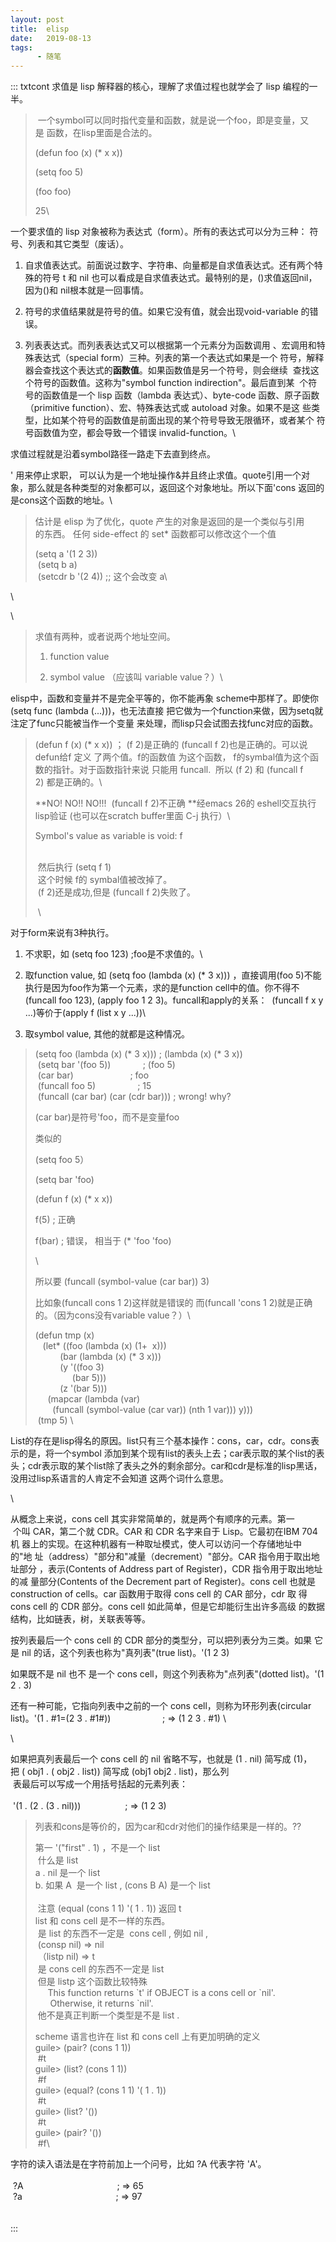 ```yaml
---
layout: post
title:  elisp
date:   2019-08-13
tags:
      - 随笔
---
```

::: txtcont
求值是 lisp 解释器的核心，理解了求值过程也就学会了 lisp 编程的一半。

>  一个symbol可以同时指代变量和函数，就是说一个foo，即是变量，又是 函数，在lisp里面是合法的。 
>
> (defun foo (x) (\* x x))
>
> (setq foo 5)
>
> (foo foo)
>
> 25\

一个要求值的 lisp
对象被称为表达式（form）。所有的表达式可以分为三种： 符号、列表和其它类型（废话）。

1.  自求值表达式。前面说过数字、字符串、向量都是自求值表达式。还有两个特殊的符号
    t 和 nil
    也可以看成是自求值表达式。最特别的是，()求值返回nil，因为()和
    nil根本就是一回事情。 

2.  符号的求值结果就是符号的值。如果它没有值，就会出现void-variable
    的错误。

3.  列表表达式。而列表表达式又可以根据第一个元素分为函数调用 、宏调用和特殊表达式（special
    form）三种。列表的第一个表达式如果是一个 符号，解释器会查找这个表达式的**函数值**。如果函数值是另一个符号，则会继续  查找这个符号的函数值。这称为"symbol
    function indirection"。最后直到某  个符号的函数值是一个 lisp
    函数（lambda 表达式）、byte-code 函数、原子函数（primitive
    function）、宏、特殊表达式或 autoload
    对象。如果不是这 些类型，比如某个符号的函数值是前面出现的某个符号导致无限循环，或者某个 符号函数值为空，都会导致一个错误
    invalid-function。\

求值过程就是沿着symbol路径一路走下去直到终点。

\' 用来停止求职， 可以认为是一个地址操作&并且终止求值。quote引用一个对象，那么就是各种类型的对象都可以，返回这个对象地址。所以下面\'cons
返回的是cons这个函数的地址。\

> 估计是 elisp 为了优化，quote 产生的对象是返回的是一个类似与引用\
> 的东西。 任何 side-effect 的 set\* 函数都可以修改这个一个值
>
> (setq a \'(1 2 3)) \
>  (setq b a) \
>  (setcdr b \'(2 4)) ;; 这个会改变 a\

\

\

> 求值有两种，或者说两个地址空间。
>
> 1.  function value
>
> 2.  symbol value （应该叫 variable value？）\

elisp中，函数和变量并不是完全平等的，你不能再象
scheme中那样了。即使你(setq func
(lambda (\...)))，也无法直接 把它做为一个function来做，因为setq就注定了func只能被当作一个变量 来处理，而lisp只会试图去找func对应的函数。

> (defun f (x) (\* x x)) ； (f 2)是正确的 (funcall f
> 2)也是正确的。可以说defun给f 定义 了两个值。f的函数值 为这个函数，
> f的symbal值为这个函数的指针。对于函数指针来说 只能用 funcall.  所以 (f
> 2) 和 (funcall f 2) 都是正确的。\
>
> **NO! NO!! NO!!!  (funcall f 2)不正确 **经emacs 26的
> eshell交互执行lisp验证 (也可以在scratch buffer里面 C-j 执行）\
>
> Symbol's value as variable is void: f
>
> \
>  然后执行 (setq f 1) \
>  这个时候 f的 symbal值被改掉了。 \
>  (f 2)还是成功,但是 (funcall f 2)失败了。 
>
>  \

对于form来说有3种执行。

1.  不求职，如 (setq foo 123) ;foo是不求值的。\

2.  取function value, 如 (setq foo (lambda (x) (\* 3 x))) ，直接调用(foo
    5)不能执行是因为foo作为第一个元素，求的是function
    cell中的值。你不得不(funcall foo 123), (apply foo 1 2
    3)。funcall和apply的关系：  (funcall f x y \...)等价于(apply f (list
    x y \...))\

3.  取symbol value, 其他的就都是这种情况。

> (setq foo (lambda (x) (\* 3 x))) ; (lambda (x) (\* 3 x)) \
>  (setq bar \'(foo 5))             ; (foo 5) \
>  (car bar)                       ; foo\
>  (funcall foo 5)                 ; 15\
>  (funcall (car bar) (car (cdr bar))) ; wrong! why? 
>
> (car bar)是符号\'foo，而不是变量foo
>
> 类似的
>
> (setq foo 5）
>
> (setq bar \'foo)
>
> (defun f (x) (\* x x))
>
> f(5) ; 正确
>
> f(bar) ; 错误， 相当于 (\* \'foo \'foo)
>
> \
>
> 所以要 (funcall (symbol-value (car bar)) 3) 
>
> 比如象(funcall cons 1 2)这样就是错误的 而(funcall \'cons 1
> 2)就是正确的。（因为cons没有variable value？）\
>
> (defun tmp (x) \
>    (let\* ((foo (lambda (x) (1+  x))) \
>           (bar (lambda (x) (\* 3 x))) \
>           (y \'((foo 3)  \
>                (bar 5))) \
>           (z \'(bar 5))) \
>      (mapcar (lambda (var) \
>        (funcall (symbol-value (car var)) (nth 1 var))) y))) \
>  (tmp 5) \

List的存在是lisp得名的原因。list只有三个基本操作：cons，car，cdr。cons表示的是，将一个symbol
添加到某个现有list的表头上去；car表示取的某个list的表头；cdr表示取的某个list除了表头之外的剩余部分。car和cdr是标准的lisp黑话，没用过lisp系语言的人肯定不会知道 这两个词什么意思。

\

从概念上来说，cons cell 其实非常简单的，就是两个有顺序的元素。第一 \
 个叫 CAR，第二个就 CDR。CAR 和 CDR 名字来自于 Lisp。它最初在IBM
704机 器上的实现。在这种机器有一种取址模式，使人可以访问一个存储地址中的"地 址（address）"部分和"减量（decrement）"部分。CAR
指令用于取出地址部分 ，表示(Contents of Address part of Register)，CDR
指令用于取出地址的减 量部分(Contents of the Decrement part of
Register)。cons cell 也就是 construction of cells。car 函数用于取得 cons
cell 的 CAR 部分，cdr 取 得 cons cell 的 CDR 部分。cons cell
如此简单，但是它却能衍生出许多高级 的数据结构，比如链表，树，关联表等等。

按列表最后一个 cons cell 的 CDR
部分的类型分，可以把列表分为三类。如果 它是 nil
的话，这个列表也称为"真列表"(true list)。\'(1 2 3)

如果既不是 nil 也不 是一个 cons cell，则这个列表称为"点列表"(dotted
list)。\'(1 2 . 3)

还有一种可能，它指向列表中之前的一个 cons cell，则称为环形列表(circular
list)。\'(1 . #1=(2 3 . #1#))                     ; => (1 2 3 . #1) \

\

如果把真列表最后一个 cons cell 的 nil 省略不写，也就是 (1 .
nil) 简写成 (1)，把 ( obj1 . ( obj2 . list)) 简写成 (obj1 obj2 .
list)，那么列 \
 表最后可以写成一个用括号括起的元素列表： \
  \
 \'(1 . (2 . (3 . nil)))                  ; => (1 2 3)

> 列表和cons是等价的，因为car和cdr对他们的操作结果是一样的。??
>
> 第一 \'(\"first\" . 1) ，不是一个 list  \
>  什么是 list\
> a . nil 是一个 list\
> b. 如果 A  是一个 list , (cons B A) 是一个 list\
>   \
>  注意 (equal (cons 1 1) \'( 1 . 1)) 返回 t  \
> list 和 cons cell 是不一样的东西。 \
>  是 list 的东西不一定是  cons cell , 例如 nil ,  \
>  (consp nil) => nil\
>  （listp nil) => t\
>  是 cons cell 的东西不一定是 list  \
>  但是 listp 这个函数比较特殊 \
>      This function returns \`t\' if OBJECT is a cons cell or
> \`nil\'. \
>       Otherwise, it returns \`nil\'. \
>  他不是真正判断一个类型是不是 list . 
>
> scheme 语言也许在 list 和 cons cell 上有更加明确的定义 \
> guile> (pair? (cons 1 1)) \
>  #t\
> guile> (list? (cons 1 1)) \
>  #f\
> guile> (equal? (cons 1 1) \'( 1 . 1)) \
>  #t\
> guile> (list? \'()) \
>  #t\
> guile> (pair? \'()) \
>  #f\

字符的读入语法是在字符前加上一个问号，比如 ?A 代表字符 \'A\'。 \
  \
 ?A                                      ; => 65\
 ?a                                      ; => 97\
  \
\
:::
